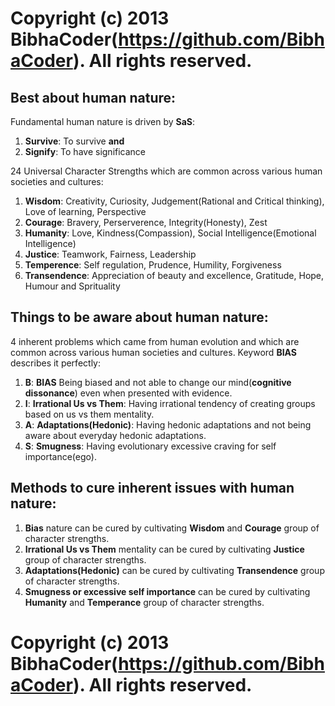 # Copyright (c) 2013 BibhaCoder(https://github.com/BibhaCoder). All rights reserved.

**Best about human nature**:
----

Fundamental human nature is driven by **SaS**:

1) **Survive**: To survive **and**
2) **Signify**: To have significance 

24 Universal Character Strengths which are common across various human societies and cultures:

1) **Wisdom**: Creativity, Curiosity, Judgement(Rational and Critical thinking), Love of learning, Perspective
2) **Courage**: Bravery, Perserverence, Integrity(Honesty), Zest
3) **Humanity**: Love, Kindness(Compassion), Social Intelligence(Emotional Intelligence)
4) **Justice**: Teamwork, Fairness, Leadership
5) **Temperence**: Self regulation, Prudence, Humility, Forgiveness
6) **Transendence**: Appreciation of beauty and excellence, Gratitude, Hope, Humour and Sprituality

**Things to be aware about human nature**:
----

4 inherent problems which came from human evolution and which are common across various human societies and cultures. Keyword **BIAS** describes it perfectly:

1) **B**: **BIAS** Being biased and not able to change our mind(**cognitive dissonance**) even when presented with evidence.
2) **I**: **Irrational Us vs Them**: Having irrational tendency of creating groups based on us vs them mentality.
3) **A**: **Adaptations(Hedonic)**: Having hedonic adaptations and not being aware about everyday hedonic adaptations.
4) **S**: **Smugness**: Having evolutionary excessive craving for self importance(ego).

**Methods to cure inherent issues with human nature**:
----

1) **Bias** nature can be cured by cultivating **Wisdom** and **Courage** group of character strengths.
2) **Irrational Us vs Them** mentality can be cured by cultivating **Justice** group of character strengths.
3) **Adaptations(Hedonic)** can be cured by cultivating **Transendence** group of character strengths.
4) **Smugness or excessive self importance** can be cured by cultivating **Humanity** and **Temperance** group of character strengths.

# Copyright (c) 2013 BibhaCoder(https://github.com/BibhaCoder). All rights reserved.
